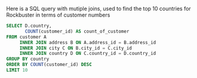 Here is a SQL query with mutiple joins, used to find the top 10 countries for Rockbuster in terms of customer numbers
```SQL 
SELECT D.country,
       COUNT(customer_id) AS count_of_customer
FROM customer A
     INNER JOIN address B ON A.address_id = B.address_id
     INNER JOIN city C ON B.city_id = C.city_id
     INNER JOIN country D ON C.country_id = D.country_id
GROUP BY country 
ORDER BY COUNT(customer_id) DESC
LIMIT 10
```
